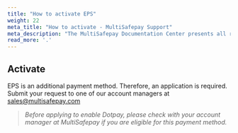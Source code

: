 ```yaml
---
title: "How to activate EPS"
weight: 22
meta_title: "How to activate - MultiSafepay Support"
meta_description: "The MultiSafepay Documentation Center presents all relevant information about our Plugins and API. You can also find support pages for Payment Methods, Tools and General Questions as well as the contact details of our Support and Integration Teams."
read_more: '.'
---
```

## Activate
EPS is an additional payment method. Therefore, an application is required. Submit your request to one of our account managers at <sales@multisafepay.com>

>_Before applying to enable Dotpay, please check with your account manager at MultiSafepay if you are eligible for this payment method._
